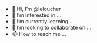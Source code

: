 - 👋 Hi, I’m @leloucher
- 👀 I’m interested in ...
- 🌱 I’m currently learning ...
- 💞️ I’m looking to collaborate on ...
- 📫 How to reach me ...

<!---
leloucher/leloucher is a ✨ special ✨ repository because its `README.md` (this file) appears on your GitHub profile.
You can click the Preview link to take a look at your changes.
--->
